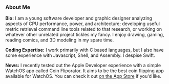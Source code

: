 
### About Me

**Bio:** I am a young software developer and graphic designer analyzing aspects of CPU performance, power, and architecture; developing useful metric retrieval command line tools related to that research, or working on whatever other unrelated project tickles my fancy. I enjoy drawing, gaming, reading comics, and 3D modeling in my spare time.

**Coding Expertise:** I work primarily with C based languages, but I also have some experience with Javascript, Shell, and Assembly. I despise Swift.

**News:** I recently tested out the Apple Developer experience with a simple WatchOS app called Coin Fliporator. It aims to be the best coin flipping app available for  WatchOS. You can check it out [on the App Store](https://apps.apple.com/us/app/coin-fliporator/id1611054060) if you'd like.
